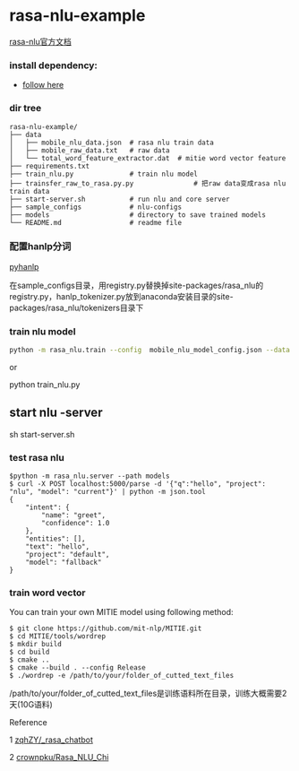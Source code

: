 # rasa-nlu-example

[rasa-nlu官方文档](https://rasa.com/docs/nlu/)

### install dependency:
- [follow here](https://github.com/algteam/rasabot/tree/master/rasa-nlu-example/INSTALL.md)

### dir tree
```
rasa-nlu-example/
├── data
│   ├── mobile_nlu_data.json  # rasa nlu train data
│   ├── mobile_raw_data.txt   # raw data
│   └── total_word_feature_extractor.dat  # mitie word vector feature
├── requirements.txt
├── train_nlu.py              # train nlu model
├── trainsfer_raw_to_rasa.py.py               # 把raw data变成rasa nlu train data
├── start-server.sh           # run nlu and core server
├── sample_configs            # nlu-configs
├── models                    # directory to save trained models
└── README.md                 # readme file

```

### 配置hanlp分词

[pyhanlp](https://github.com/hankcs/pyhanlp)

在sample_configs目录，用registry.py替换掉site-packages/rasa_nlu的registry.py，hanlp_tokenizer.py放到anaconda安装目录的site-packages/rasa_nlu/tokenizers目录下

### train nlu model
```bash
python -m rasa_nlu.train --config  mobile_nlu_model_config.json --data data/mobile_nlu_data.json  --path models
```
or 

python train_nlu.py

## start nlu -server
sh start-server.sh

### test rasa nlu
```
$python -m rasa_nlu.server --path models
$ curl -X POST localhost:5000/parse -d '{"q":"hello", "project": "nlu", "model": "current"}' | python -m json.tool
{
    "intent": {
        "name": "greet",
        "confidence": 1.0
    },
    "entities": [],
    "text": "hello",
    "project": "default",
    "model": "fallback"
}

```

### train word vector

You can train your own MITIE model using following method:
```
$ git clone https://github.com/mit-nlp/MITIE.git
$ cd MITIE/tools/wordrep
$ mkdir build
$ cd build
$ cmake ..
$ cmake --build . --config Release
$ ./wordrep -e /path/to/your/folder_of_cutted_text_files
```
/path/to/your/folder_of_cutted_text_files是训练语料所在目录，训练大概需要2天(10G语料)

Reference

1 [zqhZY/_rasa_chatbot](https://github.com/zqhZY/_rasa_chatbot)

2 [crownpku/Rasa_NLU_Chi](https://github.com/crownpku/Rasa_NLU_Chi)
